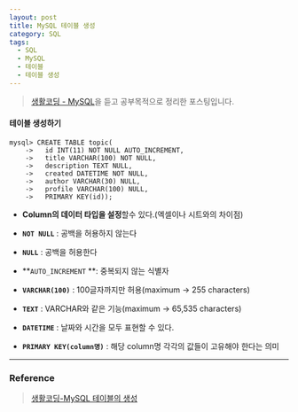 ```yaml
---
layout: post
title: MySQL 테이블 생성
category: SQL
tags:
  - SQL
  - MySQL
  - 테이블
  - 테이블 생성
---
```




> [생활코딩 - MySQL](https://opentutorials.org/course/3161)을 듣고 공부목적으로 정리한 포스팅입니다.



#### 테이블 생성하기

```mysql
mysql> CREATE TABLE topic(
    ->   id INT(11) NOT NULL AUTO_INCREMENT,
    ->   title VARCHAR(100) NOT NULL,
    ->   description TEXT NULL,
    ->   created DATETIME NOT NULL,
    ->   author VARCHAR(30) NULL,
    ->   profile VARCHAR(100) NULL,
    ->   PRIMARY KEY(id));
```

- **Column의 데이터 타입을 설정**할수 있다.(엑셀이나 시트와의 차이점)
- **`NOT NULL`** : 공백을 허용하지 않는다
- **`NULL`** : 공백을 허용한다
- **`AUTO_INCREMENT` **: 중복되지 않는 식별자
- **`VARCHAR(100)`** : 100글자까지만 허용(maximum -> 255 characters)
- **`TEXT`** : VARCHAR와 같은 기능(maximum -> 65,535 characters)

- **`DATETIME`** : 날짜와 시간을 모두 표현할 수 있다.
- **`PRIMARY KEY(column명)`** : 해당 column명 각각의 값들이 고유해야 한다는 의미

---

### Reference

> [생활코딩-MySQL 테이블의 생성](https://opentutorials.org/course/3161/19537)
